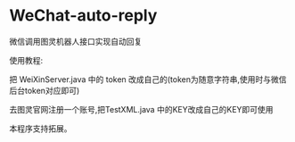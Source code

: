 # WeChat-auto-reply

微信调用图灵机器人接口实现自动回复

使用教程:

把 WeiXinServer.java 中的 token 改成自己的(token为随意字符串,使用时与微信后台token对应即可)

去图灵官网注册一个账号,把TestXML.java 中的KEY改成自己的KEY即可使用

本程序支持拓展。
